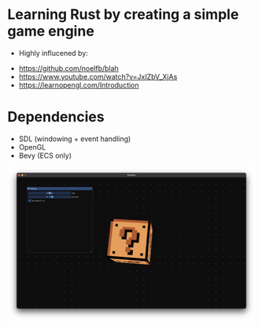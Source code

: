 # Learning Rust by creating a simple game engine

- Highly influcened by:

* https://github.com/noelfb/blah
* https://www.youtube.com/watch?v=JxIZbV_XjAs
* https://learnopengl.com/Introduction

# Dependencies

- SDL (windowing + event handling)
- OpenGL
- Bevy (ECS only)

![Screenshot](screenshot.jpg)
